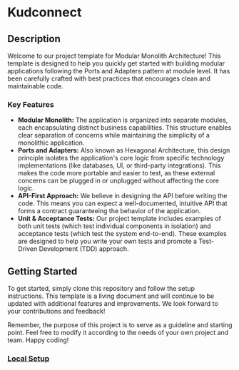 # Kudconnect

## Description

Welcome to our project template for Modular Monolith Architecture! This template is designed to help you quickly get started with building modular applications following the Ports and Adapters pattern at module level. It has been carefully crafted with best practices that encourages clean and maintainable code.

### Key Features

- **Modular Monolith:** The application is organized into separate modules, each encapsulating distinct business capabilities. This structure enables clear separation of concerns while maintaining the simplicity of a monolithic application.
- **Ports and Adapters:** Also known as Hexagonal Architecture, this design principle isolates the application's core logic from specific technology implementations (like databases, UI, or third-party integrations). This makes the code more portable and easier to test, as these external concerns can be plugged in or unplugged without affecting the core logic.
- **API-First Approach:** We believe in designing the API before writing the code. This means you can expect a well-documented, intuitive API that forms a contract guaranteeing the behavior of the application.
- **Unit & Acceptance Tests:** Our project template includes examples of both unit tests (which test individual components in isolation) and acceptance tests (which test the system end-to-end). These examples are designed to help you write your own tests and promote a Test-Driven Development (TDD) approach.

## Getting Started

To get started, simply clone this repository and follow the setup instructions. This template is a living document and will continue to be updated with additional features and improvements. We look forward to your contributions and feedback!

Remember, the purpose of this project is to serve as a guideline and starting point. Feel free to modify it according to the needs of your own project and team. Happy coding!

### [Local Setup](scripts/local-setup/README.md)


